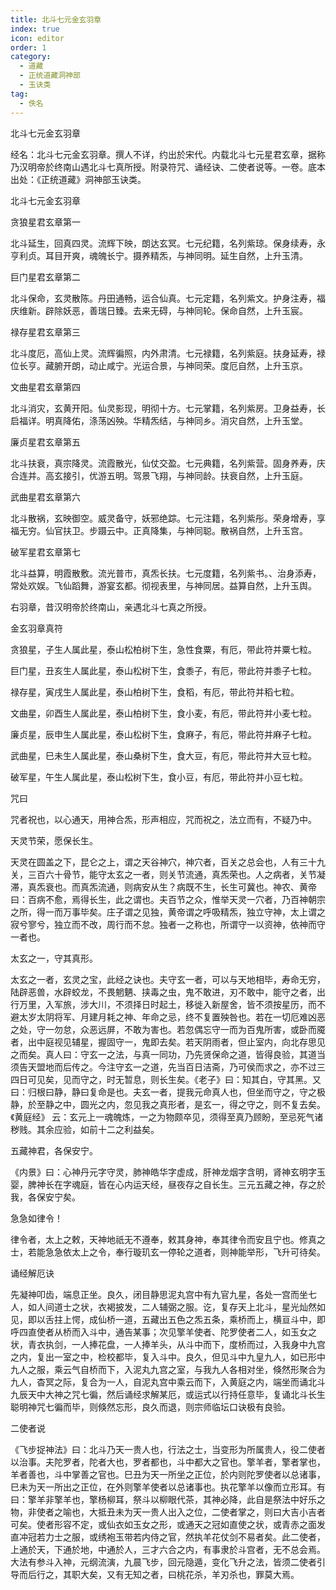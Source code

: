 ```yaml
---
title: 北斗七元金玄羽章
index: true
icon: editor
order: 1
category:
  - 道藏
  - 正统道藏洞神部
  - 玉诀类
tag:
  - 佚名
---
```


北斗七元金玄羽章  

经名：北斗七元金玄羽章。撰人不详，约出於宋代。内载北斗七元星君玄章，据称乃汉明帝於终南山遇北斗七真所授。附录符咒、诵经诀、二使者说等。一卷。底本出处：《正统道藏》洞神部玉诀类。  

北斗七元金玄羽章  

贪狼星君玄章第一  

北斗延生，回真四灵。流辉下映，朗达玄冥。七元纪籍，名列紫琼。保身续寿，永亨利贞。耳目开爽，魂魄长宁。摄养精炁，与神同明。延生自然，上升玉清。  

巨门星君玄章第二  

北斗保命，玄灵散陈。丹田通畅，运合仙真。七元定籍，名列紫文。护身注寿，福庆维新。辟除妖恶，善瑞日臻。去来无碍，与神同轮。保命自然，上升玉宸。  

禄存星君玄章第三  

北斗度厄，高仙上灵。流辉徧照，内外肃清。七元禄籍，名列紫庭。扶身延寿，禄位长亨。藏腑开朗，动止咸宁。光运合景，与神同荣。度厄自然，上升玉京。  

文曲星君玄章第四  

北斗消灾，玄黄开阳。仙灵影现，明彻十方。七元掌籍，名列紫房。卫身益寿，长启福详。明真降佑，涤荡凶殃。华精炁结，与神同乡。消灾自然，上升玉堂。  

廉贞星君玄章第五  

北斗扶衰，真宗降灵。流霞散光，仙仗交盈。七元典籍，名列紫营。固身养寿，庆合连并。高玄接引，优游五明。驾景飞翔，与神同龄。扶衰自然，上升玉庭。  

武曲星君玄章第六  

北斗散祸，玄映御空。威灵备守，妖邪绝踪。七元注籍，名列紫彤。荣身增寿，享福无穷。仙官扶卫。步蹑云中。正真降集，与神同聪。散祸自然，上升玉宫。  

破军星君玄章第七  

北斗益算，明霞散敷。流光普市，真炁长扶。七元度籍，名列紫书。、治身添寿，常处欢娱。飞仙蹈舞，游宴玄都。彻视表里，与神同居。益算自然，上升玉舆。  

右羽章，昔汉明帝於终南山，亲遇北斗七真之所授。  

金玄羽章真符  

贪狼星，子生人属此星，泰山松柏树下生，急性食粟，有厄，带此符并粟七粒。  

巨门星，丑亥生人属此星，泰山松树下生，食黍子，有厄，带此符并黍子七粒。  

禄存星，寅戌生人属此星，泰山柏树下生，食稻，有厄，带此符并稻七粒。  

文曲星，卯酉生人属此星，泰山柏树下生，食小麦，有厄，带此符并小麦七粒。  

廉贞星，辰申生人属此星，泰山松树下生，食麻子，有厄，带此符并麻子七粒。  

武曲星，巳未生人属此星，泰山桑树下生，食大豆，有厄，带此符并大豆七粒。  

破军星，午生人属此星，泰山松树下生，食小豆，有厄，带此符并小豆七粒。  

咒曰  

咒者祝也，以心通天，用神合炁，形声相应，咒而祝之，法立而有，不疑乃中。  

天灵节荣，愿保长生。  

天灵在圆盖之下，昆仑之上，谓之天谷神穴，神穴者，百关之总会也，人有三十九关，三百六十骨节，能守太玄之一者，则关节流通，真炁荣也。人之病者，关节凝滞，真炁衰也。而真炁流通，则病安从生？病既不生，长生可冀也。神农、黄帝曰：百病不愈，焉得长生，此之谓也。夫百节之众，惟举天灵一穴者，乃百神朝宗之所，得一而万事毕矣。庄子谓之见独，黄帝谓之呼吸精炁，独立守神，太上谓之寂兮寥兮，独立而不改，周行而不怠。独者一之称也，所谓守一以资神，依神而守一者也。  

太玄之一，守其真形。  

太玄之一者，玄灵之宝，此经之诀也。夫守玄一者，可以与天地相毕，寿命无穷，陆辟恶兽，水辟蛟龙，不畏魍魉、挟毒之虫，鬼不敢进，刃不敢中，能守之者，出行万里，入军旅，涉大川，不须择日时起土，移徙入新屋舍，皆不须按星历，而不避太岁太阴将军、月建月耗之神、年命之忌，终不复置殃咎也。若在一切厄难凶恶之处，守一勿怠，众恶远屏，不敢为害也。若忽偶忘守一而为百鬼所害，或卧而魇者，出中庭视见辅星，握固守一，鬼即去矣。若天阴雨者，但止室内，向北存思见之而矣。真人曰：守玄一之法，与真一同功，乃先贤保命之道，皆得良验，其道当须告天盟地而后传之。今注守玄一之道，先当百日洁斋，乃可侯而求之，亦不过三四日可见矣，见而守之，时无暂息，则长生矣。《老子》曰：知其白，守其黑。又曰：归根曰静，静曰复命是也。夫玄一者，提我元命真人也，但坐而守之，守之极静，於至静之中，圆光之内，忽见我之真形者，是玄一，得之守之，则不复去矣。《黄庭经》 云：玄元上一魂魄炼，一之为物颇卒见，须得至真乃顾盼，至忌死气诸秽贱。其余应验，如前十二之利益矣。  

五藏神君，各保安宁。  

《内景》曰：心神丹元字守灵，肺神皓华字虚成，肝神龙烟字含明，肾神玄明字玉婴，脾神长在字魂庭，皆在心内运天经，昼夜存之自长生。三元五藏之神，存之於我，各保安宁矣。  

急急如律令！  

律令者，太上之敕，天神地祇无不遵奉，敕其身神，奉其律令而安且宁也。修真之士，若能急急依太上之令，奉行璇玑玄一停轮之道者，则神能举形，飞升可待矣。  

诵经解厄诀  

先凝神叩齿，端息正坐。良久，闭目静思泥丸宫中有九官九星，各处一宫而坐七人，如人间道士之状，衣褐披发，二人辅弼之服。讫，复存天上北斗，星光灿然如见，即以舌拄上愕，成仙桥一道，五藏出五色之炁五条，乘桥而上，横亘斗中，即呼四直使者从桥而入斗中，通告某事；次见擎羊使者、陀罗使者二人，如玉女之状，青衣执剑，一人捧花盘，一人捧羊头，从斗中而下，度桥而过，入我身中九宫之内，复出一室之中，检校都毕，复入斗中。良久，但见斗中九皇九人，如已形中九人之服，乘云气自桥而下，入泥丸九宫之室，与我九人各相对坐，倏然形聚合为九人，杳冥之际，复合为一人，自泥丸宫中乘云而下，入黄庭之内，端坐而诵北斗九辰天中大神之咒七徧，然后诵经求解某厄，或运式以行持任意毕，复诵北斗长生聪明神咒七徧而毕，则倏然忘形，良久而退，则宗师临坛口诀极有良验。  

二使者说  

《飞步捉神法》曰：北斗乃天一贵人也，行法之士，当变形为所属贵人，役二使者以治事。夫陀罗者，陀者大也，罗者都也，斗中都大之官也。擎羊者，擎者掌也，羊者善也，斗中掌善之官也。巳丑为天一所坐之正位，於内则陀罗使者以总诸事，巳未为天一所出之正位，在外则擎羊使者以总诸事也。执花擎羊以像而立形耳。有曰：擎羊非擎羊也，擎杨柳耳，祭斗以柳眼代茶，其神必降，此自是祭法中好乐之物，非使者之喻也，大抵丑未为天一贵人出入之位，二使者掌之，则曰大吉小吉者可矣。使者形容不定，或仙衣如玉女之形，或通天之冠如直使之状，或青赤之面发直冲冠若力士之服，或绣袍玉带若内侍之官，然执羊花仗剑不易者矣。此二使者，上通於天，下通於地，中通於人，三才六合之内，有事隶於斗宫者，无不总会焉。大法有参斗入神，元纲流演，九晨飞步，回元隐遁，变化飞升之法，皆须二使者引导而后行之，其职大矣，又有无知之者，曰桃花杀，羊刃杀也，罪莫大焉。  
